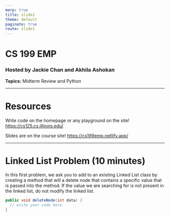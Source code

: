 ```yaml
---
marp: true
title: slide1
theme: default
paginate: true
route: slide1
---
```


# <!-- fit --> CS 199 EMP

### Hosted by Jackie Chan and Akhila Ashokan

**Topics:** Midterm Review and Python

---

# Resources

Write code on the homepage or any playground on the site!
https://cs125.cs.illinois.edu/

Slides are on the course site!
https://cs199emp.netlify.app/

---

# Linked List Problem (10 minutes)

In this first problem, we ask you to add to an existing Linked List class by creating a method that will a delete node that contains a specific value that is passed into the method. If the value we are searching for is not present in the linked list, do not modify the linked list.

```java
public void deleteNode(int data) {
  // write your code here
}
```
